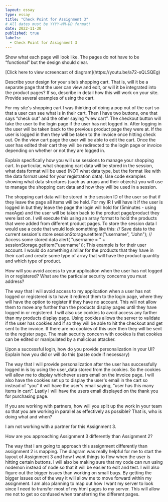 ```yaml
---
layout: essay
type: essay
title: "Check Point for Assignment 3"
# All dates must be YYYY-MM-DD format!
date: 2022-11-30
published: true
labels:
  - Check Point for Assignment 3
---
```


<p> Show what each page will look like. The pages do not have to be “functional” but the design should clear. </p>
  [Click here to view screencast of diagram](https://youtu.be/a72-sQLSQEg)
 
<p> Describe your design for your site’s shopping cart. That is, will it be a separate page that the user can view and edit, or will it be integrated into the product pages? If so, describe in detail how this will work on your site. Provide several examples of using the cart. </p>
  For my site's shopping cart I was thinking of doing a pop out of the cart so that a user can see what is in their cart. Then I have two buttons, one that says “check out” and the other saying “view cart”. The checkout button will take the user to the login page if the user has not logged in. After logging in the user will be taken back to the previous product page they were at. If the user is logged in then they will be taken to the invoice once hitting check out. On the view cart page the user will be able to edit the cart. Once the user has edited their cart they will be redirected to the login page or invoice depending on whether or not they are logged in. 
  
<p> Explain specifically how you will use sessions to manage your shopping cart. In particular, what shopping cart data will be stored in the session, what data format will be used (NOT what data type, but the format like with the data format used for your registration data). Use code examples showing what data structures (such as arrays and their objects) you will use to manage the shopping cart data and how they will be used in a session. </p>
	The shopping cart data will be stored in the session ID of the user so that if they leave the page all items will be held. For my IR I will have it if the user is logged in but they leave the page the login will hold for (5minutes - using maxAge) and the user will be taken back to the product page/product they were last on. I will execute this using an array format to hold the products that were added from different product pages. To store the session data I would use a code that would look something like this:
 // Save data to the current session's store
sessionStorage.setItem("username", "John"); 
// Access some stored data 
alert( "username = " + sessionStorage.getItem("username"));
This example is for their user account. I would do something similar for the products that they have in their cart and create some type of array that will have the product quantity and which type of product. 
 
<p> How will you avoid access to your application when the user has not logged in or registered? What are the particular security concerns you must address? </p>
	The way that I will avoid access to my application when a user has not logged or registered is to have it redirect them to the login page, where they will have the option to register if they have no account. This will not allow them to move any further than the products display pages until they have logged in or registered. I will also use cookies to avoid access any farther than my products display page. Using cookies allows the server to validate if the user has cookies and if so they will be able to hit the checkout and get sent to the invoice. If there are no cookies of this user then they will be sent to the register page. The main security concern with cookies is that cookies can be edited or manipulated by a malicious attacker. 

<p> Upon a successful login, how do you provide personalization in your UI? Explain how you did or will do this (paste code if necessary) </p>
	The way that I will provide personalization after the user has successfully logged in is by using the user_data stored from the cookies. So the cookies will allow me to display whichever users email on the invoice page. I will also have the cookies set up to display the user's email in the cart so instead of “you” it will have the user's email saying, “user has this many items in cart”. Lastly I will have the users email displayed on the thank you for purchasing page. 
<p> If you are working with partners, how will you split up the work in your team so that you are working in parallel as effectively as possible? That is, who is doing what and when? </p>
	I am not working with a partner for this Assignment 3.
  
<p> How are you approaching Assignment 3 differently than Assignment 2? </p>
	The way that I am going to approach this assignment differently than assignment 2 is mapping. The diagram was really helpful for me to start the layout of Assignment 3 and how I want things to flow when the user is hitting certain buttons. I will also be making sure that my code can run using nodemon instead of node so that it will be easier to edit and test. I will also figure out the bigger issues than working on small bugs. By getting the bigger issues out of the way it will allow me to move forward within my assignment. I am also planning to map out how I want my server to look since I need to transfer most of my html pages to my server. This will allow me not to get so confused when transferring the different pages. 
